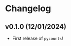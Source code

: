 # Changelog

<!--next-version-placeholder-->

## v0.1.0 (12/01/2024)

- First release of `pycounts`!